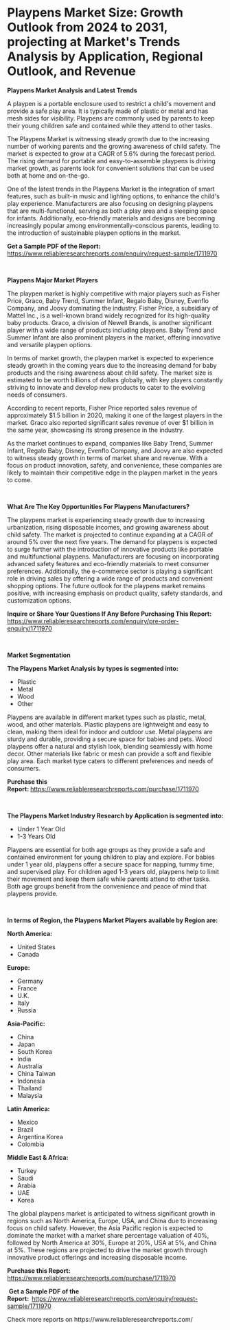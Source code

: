 <p><h1>Playpens Market Size: Growth Outlook from 2024 to 2031, projecting at Market's Trends Analysis by Application, Regional Outlook, and Revenue</h1></p><p><strong>Playpens Market Analysis and Latest Trends</strong></p>
<p><p>A playpen is a portable enclosure used to restrict a child's movement and provide a safe play area. It is typically made of plastic or metal and has mesh sides for visibility. Playpens are commonly used by parents to keep their young children safe and contained while they attend to other tasks.</p><p>The Playpens Market is witnessing steady growth due to the increasing number of working parents and the growing awareness of child safety. The market is expected to grow at a CAGR of 5.6% during the forecast period. The rising demand for portable and easy-to-assemble playpens is driving market growth, as parents look for convenient solutions that can be used both at home and on-the-go.</p><p>One of the latest trends in the Playpens Market is the integration of smart features, such as built-in music and lighting options, to enhance the child's play experience. Manufacturers are also focusing on designing playpens that are multi-functional, serving as both a play area and a sleeping space for infants. Additionally, eco-friendly materials and designs are becoming increasingly popular among environmentally-conscious parents, leading to the introduction of sustainable playpen options in the market.</p></p>
<p><strong>Get a Sample PDF of the Report:&nbsp;</strong> <a href="https://www.reliableresearchreports.com/enquiry/request-sample/1711970">https://www.reliableresearchreports.com/enquiry/request-sample/1711970</a></p>
<p>&nbsp;</p>
<p><strong>Playpens Major Market Players</strong></p>
<p><p>The playpen market is highly competitive with major players such as Fisher Price, Graco, Baby Trend, Summer Infant, Regalo Baby, Disney, Evenflo Company, and Joovy dominating the industry. Fisher Price, a subsidiary of Mattel Inc., is a well-known brand widely recognized for its high-quality baby products. Graco, a division of Newell Brands, is another significant player with a wide range of products including playpens. Baby Trend and Summer Infant are also prominent players in the market, offering innovative and versatile playpen options.</p><p>In terms of market growth, the playpen market is expected to experience steady growth in the coming years due to the increasing demand for baby products and the rising awareness about child safety. The market size is estimated to be worth billions of dollars globally, with key players constantly striving to innovate and develop new products to cater to the evolving needs of consumers.</p><p>According to recent reports, Fisher Price reported sales revenue of approximately $1.5 billion in 2020, making it one of the largest players in the market. Graco also reported significant sales revenue of over $1 billion in the same year, showcasing its strong presence in the industry. </p><p>As the market continues to expand, companies like Baby Trend, Summer Infant, Regalo Baby, Disney, Evenflo Company, and Joovy are also expected to witness steady growth in terms of market share and revenue. With a focus on product innovation, safety, and convenience, these companies are likely to maintain their competitive edge in the playpen market in the years to come.</p></p>
<p>&nbsp;</p>
<p><strong>What Are The Key Opportunities For Playpens Manufacturers?</strong></p>
<p><p>The playpens market is experiencing steady growth due to increasing urbanization, rising disposable incomes, and growing awareness about child safety. The market is projected to continue expanding at a CAGR of around 5% over the next five years. The demand for playpens is expected to surge further with the introduction of innovative products like portable and multifunctional playpens. Manufacturers are focusing on incorporating advanced safety features and eco-friendly materials to meet consumer preferences. Additionally, the e-commerce sector is playing a significant role in driving sales by offering a wide range of products and convenient shopping options. The future outlook for the playpens market remains positive, with increasing emphasis on product quality, safety standards, and customization options.</p></p>
<p><strong>Inquire or Share Your Questions If Any Before Purchasing This Report:</strong> <a href="https://www.reliableresearchreports.com/enquiry/pre-order-enquiry/1711970">https://www.reliableresearchreports.com/enquiry/pre-order-enquiry/1711970</a></p>
<p>&nbsp;</p>
<p><strong>Market Segmentation</strong></p>
<p><strong>The Playpens Market Analysis by types is segmented into:</strong></p>
<p><ul><li>Plastic</li><li>Metal</li><li>Wood</li><li>Other</li></ul></p>
<p><p>Playpens are available in different market types such as plastic, metal, wood, and other materials. Plastic playpens are lightweight and easy to clean, making them ideal for indoor and outdoor use. Metal playpens are sturdy and durable, providing a secure space for babies and pets. Wood playpens offer a natural and stylish look, blending seamlessly with home decor. Other materials like fabric or mesh can provide a soft and flexible play area. Each market type caters to different preferences and needs of consumers.</p></p>
<p><strong>Purchase this Report:&nbsp;</strong><a href="https://www.reliableresearchreports.com/purchase/1711970">https://www.reliableresearchreports.com/purchase/1711970</a></p>
<p>&nbsp;</p>
<p><strong>The Playpens Market Industry Research by Application is segmented into:</strong></p>
<p><ul><li>Under 1 Year Old</li><li>1-3 Years Old</li></ul></p>
<p><p>Playpens are essential for both age groups as they provide a safe and contained environment for young children to play and explore. For babies under 1 year old, playpens offer a secure space for napping, tummy time, and supervised play. For children aged 1-3 years old, playpens help to limit their movement and keep them safe while parents attend to other tasks. Both age groups benefit from the convenience and peace of mind that playpens provide.</p></p>
<p>&nbsp;</p>
<p><strong>In terms of Region, the Playpens Market Players available by Region are:</strong></p>
<p>
    <p> <strong> North America: </strong>
        <ul>
            <li>United States</li>
            <li>Canada</li>
        </ul>
        </p> 
    <p> <strong> Europe: </strong>
        <ul>
            <li>Germany</li>
            <li>France</li>
            <li>U.K.</li>
            <li>Italy</li>
            <li>Russia</li>
        </ul>
        </p> 
    <p> <strong> Asia-Pacific: </strong>
        <ul>
            <li>China</li>
            <li>Japan</li>
            <li>South Korea</li>
            <li>India</li>
            <li>Australia</li>
            <li>China Taiwan</li>
            <li>Indonesia</li>
            <li>Thailand</li>
            <li>Malaysia</li>
        </ul>
        </p> 
    <p> <strong> Latin America: </strong>
        <ul>
            <li>Mexico</li>
            <li>Brazil</li>
            <li>Argentina Korea</li>
            <li>Colombia</li>
        </ul>
        </p> 
    <p> <strong> Middle East & Africa: </strong>
        <ul>
            <li>Turkey</li>
            <li>Saudi</li>
            <li>Arabia</li>
            <li>UAE</li>
            <li>Korea</li>
        </ul>
    </p>
    </p>
<p><p>The global playpens market is anticipated to witness significant growth in regions such as North America, Europe, USA, and China due to increasing focus on child safety. However, the Asia Pacific region is expected to dominate the market with a market share percentage valuation of 40%, followed by North America at 30%, Europe at 20%, USA at 5%, and China at 5%. These regions are projected to drive the market growth through innovative product offerings and increasing disposable income.</p></p>
<p><strong>Purchase this Report: </strong><a href="https://www.reliableresearchreports.com/purchase/1711970">https://www.reliableresearchreports.com/purchase/1711970</a></p>
<p>&nbsp;<strong>Get a Sample PDF of the Report:&nbsp;&nbsp;</strong><a href="https://www.reliableresearchreports.com/enquiry/request-sample/1711970">https://www.reliableresearchreports.com/enquiry/request-sample/1711970</a></p>
<p><strong></strong></p>
<p>Check more reports on https://www.reliableresearchreports.com/</p>